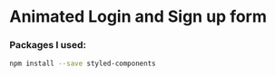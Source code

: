 # Animated Login and Sign up form

### Packages I used:

```bash
npm install --save styled-components
```

